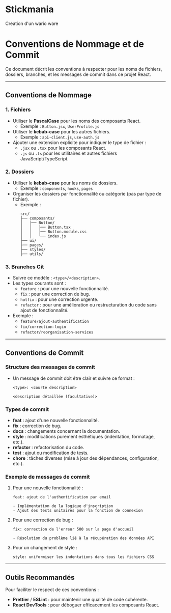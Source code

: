 # Stickmania
Creation d'un wario ware 

# Conventions de Nommage et de Commit

Ce document décrit les conventions à respecter pour les noms de fichiers, dossiers, branches, et les messages de commit dans ce projet React.

---

## Conventions de Nommage

### 1. **Fichiers**
- Utiliser le **PascalCase** pour les noms des composants React.
  - Exemple : `Button.jsx`, `UserProfile.js`
- Utiliser le **kebab-case** pour les autres fichiers.
  - Exemple : `api-client.js`, `use-auth.js`
- Ajouter une extension explicite pour indiquer le type de fichier : 
  - `.jsx` ou `.tsx` pour les composants React.
  - `.js` ou `.ts` pour les utilitaires et autres fichiers JavaScript/TypeScript.

### 2. **Dossiers**
- Utiliser le **kebab-case** pour les noms de dossiers.
  - Exemple : `components`, `hooks`, `pages`
- Organiser les dossiers par fonctionnalité ou catégorie (pas par type de fichier).
  - Exemple :
    ```
    src/
    ├── composants/
    │   ├── Button/
    │   │   ├── Button.tsx
    │   │   ├── Button.module.css
    │   │   └── index.js
    ├── ui/
    ├── pages/
    ├── styles/
    ├── utils/
    ```

### 3. **Branches Git**
- Suivre ce modèle : `<type>/<description>`.
- Les types courants sont :
  - `feature` : pour une nouvelle fonctionnalité.
  - `fix` : pour une correction de bug.
  - `hotfix` : pour une correction urgente.
  - `refactor` : pour une amélioration ou restructuration du code sans ajout de fonctionnalité.
- Exemple :
  - `feature/ajout-authentification`
  - `fix/correction-login`
  - `refactor/reorganisation-services`

---

## Conventions de Commit

### Structure des messages de commit
- Un message de commit doit être clair et suivre ce format :

  ```
  <type>: <courte description>

  <description détaillée (facultative)>
  ```

### Types de commit
- **feat** : ajout d'une nouvelle fonctionnalité.
- **fix** : correction de bug.
- **docs** : changements concernant la documentation.
- **style** : modifications purement esthétiques (indentation, formatage, etc.).
- **refactor** : refactorisation du code.
- **test** : ajout ou modification de tests.
- **chore** : tâches diverses (mise à jour des dépendances, configuration, etc.).

### Exemple de messages de commit

1. Pour une nouvelle fonctionnalité :
   ```
   feat: ajout de l'authentification par email

   - Implémentation de la logique d'inscription
   - Ajout des tests unitaires pour la fonction de connexion
   ```

2. Pour une correction de bug :
   ```
   fix: correction de l'erreur 500 sur la page d'accueil

   - Résolution du problème lié à la récupération des données API
   ```

3. Pour un changement de style :
   ```
   style: uniformiser les indentations dans tous les fichiers CSS
   ```

---

## Outils Recommandés

Pour faciliter le respect de ces conventions :
- **Prettier** / **ESLint** : pour maintenir une qualité de code cohérente.
- **React DevTools** : pour déboguer efficacement les composants React.
